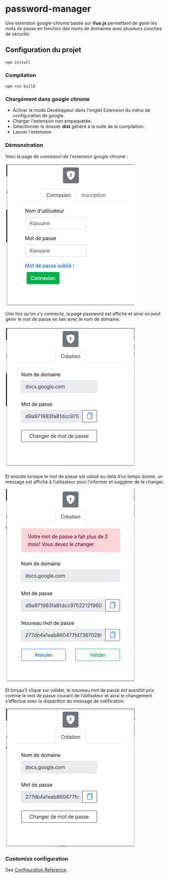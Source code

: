 # password-manager
Une extension google-chrome basée sur **Vue.js** permettant de gerer les mots de passe en fonction des noms de domaines avec plusieurs couches de sécurité.


## Configuration du projet
```
npm install
```

### Compilation
```
npm run build
```
### Chargément dans google chrome
- Activer le mode Dévéloppeur dans l'onglet Extension du ménu de configuration de google.
- Charger l'extension non empaquetée.
- Selectionner le dossier **dist** généré à la suite de la compilation.
- Lancer l'extension

### Démonstration
Voici la page de connexion de l'extension google chrome : 

![Image de la page de connexion](/images/connexion.png)

Une fois qu’on s’y connecte, la page password est affiché et ainsi on peut gérer le mot de passe en lien avec le nom de domaine.

![Image de la page de gestion de mot de passe](/images/creating.png)

Et ensuite lorsque le mot de passe est utilisé au-delà d’un temps donné, un message est affiché à l’utilisateur pour l’informer et suggérer de le changer. 

![Image de la page de changement de mot de passe](/images/changing.png)

Et lorsqu’il clique sur valider, le nouveau mot de passe est aussitôt pris comme le mot de passe courant de l’utilisateur et ainsi le changement s’effectue avec la disparition du message de notification. 

![Image de la page du nouveau de mot de passe](/images/changed.png)


### Customize configuration
See [Configuration Reference](https://cli.vuejs.org/config/).
